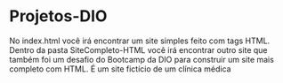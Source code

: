 # Projetos-DIO

No index.html você irá encontrar um site simples feito com tags HTML. <br>
Dentro da pasta SiteCompleto-HTML você irá encontrar outro site que também foi um desafio do Bootcamp da DIO para construir um site mais completo com HTML.
É um site fictício de um clínica médica
